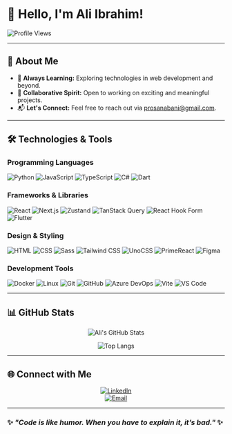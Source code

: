 # 👋 Hello, I'm Ali Ibrahim!

![Profile Views](https://komarev.com/ghpvc/?username=prosanabani&color=blue&style=for-the-badge)

---

## 🚀 About Me

- 🌱 **Always Learning:** Exploring technologies in web development and beyond.
- 🤝 **Collaborative Spirit:** Open to working on exciting and meaningful projects.
- 📬 **Let's Connect:** Feel free to reach out via [prosanabani@gmail.com](mailto:prosanabani@gmail.com).

---

## 🛠️ Technologies & Tools

### **Programming Languages**
![Python](https://img.shields.io/badge/-Python-000?&logo=Python)
![JavaScript](https://img.shields.io/badge/-JavaScript-000?&logo=JavaScript)
![TypeScript](https://img.shields.io/badge/-TypeScript-000?&logo=TypeScript)
![C#](https://img.shields.io/badge/-C%23-000?style=flat&logo=C%20Sharp)
![Dart](https://img.shields.io/badge/-Dart-000?&logo=Dart)

### **Frameworks & Libraries**
![React](https://img.shields.io/badge/-React-000?&logo=React)
![Next.js](https://img.shields.io/badge/-Next.js-000?&logo=Next.js)
![Zustand](https://img.shields.io/badge/-Zustand-000?&logo=Zustand)
![TanStack Query](https://img.shields.io/badge/-TanStack%20Query-000?&logo=reactquery&logoColor=white)
![React Hook Form](https://img.shields.io/badge/-React%20Hook%20Form-000?&logo=ReactHookForm)
![Flutter](https://img.shields.io/badge/-Flutter-000?&logo=Flutter)

### **Design & Styling**
![HTML](https://img.shields.io/badge/-HTML-000?&logo=HTML5)
![CSS](https://img.shields.io/badge/-CSS-000?&logo=CSS3)
![Sass](https://img.shields.io/badge/-Sass-000?&logo=Sass)
![Tailwind CSS](https://img.shields.io/badge/-Tailwind%20CSS-000?&logo=TailwindCSS)
![UnoCSS](https://img.shields.io/badge/-UnoCSS-000?&logo=unocss&logoColor=white)
![PrimeReact](https://img.shields.io/badge/-PrimeReact-000?&logo=PrimeReact)
![Figma](https://img.shields.io/badge/-Figma-000?&logo=Figma)

### **Development Tools**
![Docker](https://img.shields.io/badge/-Docker-000?&logo=Docker)
![Linux](https://img.shields.io/badge/-Linux-000?&logo=Linux)
![Git](https://img.shields.io/badge/-Git-000?&logo=Git)
![GitHub](https://img.shields.io/badge/-GitHub-000?&logo=GitHub)
![Azure DevOps](https://img.shields.io/badge/-Azure%20DevOps-000?&logo=microsoftazure&logoColor=white)
![Vite](https://img.shields.io/badge/-Vite-000?style=flat&logo=Vite)
![VS Code](https://img.shields.io/badge/-VS%20Code-000?&logo=visualstudiocode&logoColor=007ACC)

---

## 📊 GitHub Stats

<div align="center">

![Ali's GitHub Stats](https://github-readme-stats.vercel.app/api?username=prosanabani&show_icons=true&hide_border=true&theme=radical)

![Top Langs](https://github-readme-stats.vercel.app/api/top-langs/?username=prosanabani&layout=compact&hide_border=true&theme=radical)

</div>

---

## 🌐 Connect with Me

<div align="center">

[![LinkedIn](https://img.shields.io/badge/LinkedIn-blue?style=for-the-badge&logo=linkedin&labelColor=blue)](https://www.linkedin.com/in/ali-ibrahim-95612b218/)  
[![Email](https://img.shields.io/badge/Email-red?style=for-the-badge&logo=gmail&labelColor=red)](mailto:prosanabani@gmail.com)

</div>

---

### ✨ _"Code is like humor. When you have to explain it, it’s bad."_ ✨

